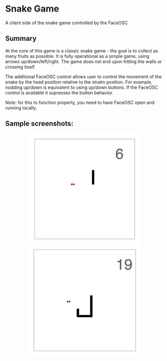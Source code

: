 # Snake Game
A client side of the snake game controlled by the FaceOSC


## Summary
At the core of this game is a classic snake game - the goal is to collect as many fruits as possible. It is fully operational as a simple game, using arrows up/down/left/right. The game does not end upon hitting the walls or crossing itself. 

The additional FaceOSC control allows user to control the movement of the snake by the head position relative to the stratin position. For example, nodding up/down is equivalent to using up/down buttons. If the FaceOSC control is available it supresses the button behavior. 

*Note*: for this to function properly, you need to have FaceOSC open and running locally.

## Sample screenshots:

<p align="center">
  <img src="images/one.png" width="350"/>
  <img src="images/two.png" width="350"/>
</p>
